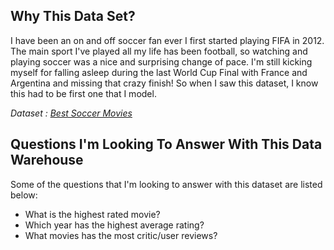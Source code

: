 ## Why This Data Set?
I have been an on and off soccer fan ever I first started playing FIFA in 2012. The main sport I've played all my life has been football, so watching and playing soccer was a nice and surprising change of pace. I'm still kicking myself for falling asleep during the last World Cup Final with France and Argentina and missing that crazy finish! So when I saw this dataset, I know this had to be first one that I model.

_Dataset : <a href="https://www.kaggle.com/datasets/bwandowando/rotten-tomatoes-best-soccer-movies">Best Soccer Movies</a>_

## Questions I'm Looking To Answer With This Data Warehouse
Some of the questions that I'm looking to answer with this dataset are listed below:
- What is the highest rated movie?
- Which year has the highest average rating?
- What movies has the most critic/user reviews?




